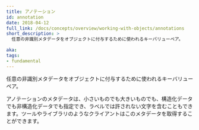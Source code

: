 ```yaml
---
title: アノテーション
id: annotation
date: 2018-04-12
full_link: /docs/concepts/overview/working-with-objects/annotations
short_description: >
  任意の非識別メタデータをオブジェクトに付与するために使われるキーバリューペア。

aka: 
tags:
- fundamental
---
```

 任意の非識別メタデータをオブジェクトに付与するために使われるキーバリューペア。

<!--more--> 

アノテーションのメタデータは、小さいものでも大きいものでも、構造化データでも非構造化データでも指定でき、ラベルでは許されない文字を含むこともできます。ツールやライブラリのようなクライアントはこのメタデータを取得することができます。
